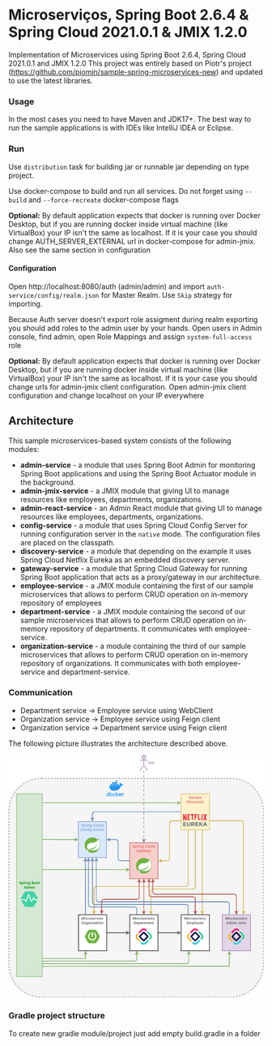 # Microserviços, Spring Boot 2.6.4 & Spring Cloud 2021.0.1 & JMIX 1.2.0

Implementation of Microservices using Spring Boot 2.6.4, Spring Cloud 2021.0.1 and JMIX 1.2.0
This project was entirely based on Piotr's project (https://github.com/piomin/sample-spring-microservices-new)
and updated to use the latest libraries.

### Usage

In the most cases you need to have Maven and JDK17+. The best way to run the sample
applications is with IDEs like IntelliJ IDEA or Eclipse.

### Run

Use `distribution` task for building jar or runnable jar depending on type project.

Use docker-compose to build and run all services. Do not forget using `--build` 
and `--force-recreate` docker-compose flags

**Optional:** By default application expects that docker is running over Docker Desktop, but if you are 
running docker inside virtual machine (like VirtualBox) your IP isn't the same as localhost. If it is your
case you should change AUTH_SERVER_EXTERNAL url in docker-compose for admin-jmix. Also see the same section
in configuration

#### Configuration

Open http://localhost:8080/auth (admin/admin) and import `auth-service/config/realm.json` for Master Realm.
Use `Skip` strategy for importing.

Because Auth server doesn't export role assigment during realm exporting you should add roles to the admin
user by your hands. Open users in Admin console, find admin, open Role Mappings and assign `system-full-access`
role

**Optional:** By default application expects that docker is running over Docker Desktop, but if you are
running docker inside virtual machine (like VirtualBox) your IP isn't the same as localhost. If it is your
case you should change urls for admin-jmix client configuration. Open admin-jmix client configuration and 
change localhost on your IP everywhere

## Architecture

This sample microservices-based system consists of the following modules:

- **admin-service** - a module that uses Spring Boot Admin for monitoring Spring Boot applications and using the Spring Boot Actuator module in the background.
- **admin-jmix-service** - a JMIX module that giving UI to manage resources like employees, departments, organizations.
- **admin-react-service** - an Admin React module that giving UI to manage resources like employees, departments, organizations.
- **config-service** - a module that uses Spring Cloud Config Server for running configuration server in the `native` mode. The configuration files are placed on the classpath.
- **discovery-service** - a module that depending on the example it uses Spring Cloud Netflix Eureka as an embedded discovery server.
- **gateway-service** - a module that Spring Cloud Gateway for running Spring Boot application that acts as a proxy/gateway in our architecture.
- **employee-service** - a JMIX module containing the first of our sample microservices that allows to perform CRUD operation on in-memory repository of employees
- **department-service** - a JMIX module containing the second of our sample microservices that allows to perform CRUD operation on in-memory repository of departments. It communicates with employee-service.
- **organization-service** - a module containing the third of our sample microservices that allows to perform CRUD operation on in-memory repository of organizations. It communicates with both employee-service and department-service.

### Communication

- Department service -> Employee service using WebClient
- Organization service -> Employee service using Feign client
- Organization service -> Department service using Feign client

The following picture illustrates the architecture described above.

![Architecture](https://github.com/ikuchmin/jmix-microservice/raw/master/assets/img/architecture.png)


### Gradle project structure

To create new gradle module/project just add empty build.gradle in a folder